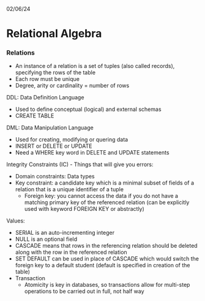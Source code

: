 02/06/24
# Relational Algebra

### Relations
- An instance of a relation is a set of tuples (also called records), specifying the rows of the table
- Each row must be unique
- Degree, arity or cardinality = number of rows

DDL: Data Definition Language
- Used to define conceptual (logical) and external schemas
- CREATE TABLE

DML: Data Manipulation Language
- Used for creating, modifying or quering data
- INSERT or DELETE or UPDATE
- Need a WHERE key word in DELETE and UPDATE statements

Integrity Constraints (IC) - Things that will give you errors:
- Domain constraints: Data types
- Key constraint: a candidate key which is a minimal subset of fields of a relation that is a unique identifier of a tuple
  - Foreign key: you cannot access the data if you do not have a matching primary key of the referenced relation (can be explicitly used with keyword FOREIGN KEY or abstractly)

Values:
- SERIAL is an auto-incrementing integer
- NULL is an optional field
- CASCADE means that rows in the referencing relation should be deleted along with the row in the referenced relation
- SET DEFAULT can be used in place of CASCADE which would switch the foreign key to a default student (default is specified in creation of the table)
- Transaction 
  - Atomicity is key in databases, so transactions allow for multi-step operations to be carried out in full, not half way